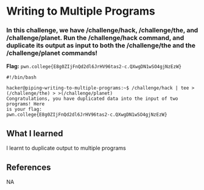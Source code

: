 # Writing to Multiple Programs

### In this challenge, we have /challenge/hack, /challenge/the, and /challenge/planet. Run the /challenge/hack command, and duplicate its output as input to both the /challenge/the and the /challenge/planet commands!

**Flag:** `pwn.college{E8g0ZIjFnQd2dl6JrHV96tas2-c.QXwgDN1wSO4gjNzEzW}`

```
#!/bin/bash

hacker@piping~writing-to-multiple-programs:~$ /challenge/hack | tee >(/challenge/the) > >(/challenge/planet)
Congratulations, you have duplicated data into the input of two programs! Here
is your flag:
pwn.college{E8g0ZIjFnQd2dl6JrHV96tas2-c.QXwgDN1wSO4gjNzEzW}
```

## What I learned

I learnt to duplicate output to multiple programs

## References

NA
